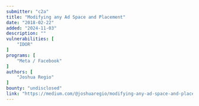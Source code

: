 ```yaml
---
submitter: "c2a"
title: "Modifying any Ad Space and Placement"
date: "2018-02-22"
added: "2024-11-03"
description: ""
vulnerabilities: [
    "IDOR"
]
programs: [
    "Meta / Facebook"
]
authors: [
    "Joshua Regio"
]
bounty: "undisclosed"
link: "https://medium.com/@joshuaregio/modifying-any-ad-space-and-placement-e22c7cec050f"
---
```




